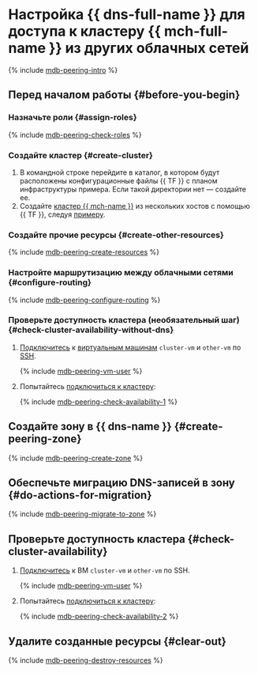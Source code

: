 # Настройка {{ dns-full-name }} для доступа к кластеру {{ mch-full-name }} из других облачных сетей


{% include [mdb-peering-intro](../_tutorials_includes/mdb-dns-peering/intro.md) %}

## Перед началом работы {#before-you-begin}

### Назначьте роли {#assign-roles}

{% include [mdb-peering-check-roles](../_tutorials_includes/mdb-dns-peering/check-roles.md) %}

### Создайте кластер {#create-cluster}

1. В командной строке перейдите в каталог, в котором будут расположены конфигурационные файлы {{ TF }} с планом инфраструктуры примера. Если такой директории нет — создайте ее.
1. Создайте [кластер {{ mch-name }}](../../managed-clickhouse/concepts/index.md) из нескольких хостов с помощью {{ TF }}, следуя [примеру](../../managed-clickhouse/operations/cluster-create.md#creating-a-multi-host-cluster).

### Создайте прочие ресурсы {#create-other-resources}

{% include [mdb-peering-create-resources](../_tutorials_includes/mdb-dns-peering/create-resources.md) %}

### Настройте маршрутизацию между облачными сетями {#configure-routing}

{% include [mdb-peering-configure-routing](../_tutorials_includes/mdb-dns-peering/configure-routing.md) %}

### Проверьте доступность кластера (необязательный шаг) {#check-cluster-availability-without-dns}


1. [Подключитесь](../../compute/operations/vm-connect/ssh.md#vm-connect) к [виртуальным машинам](../../compute/concepts/vm.md) `cluster-vm` и `other-vm` по [SSH](../../glossary/ssh-keygen.md).


   {% include [mdb-peering-vm-user](../_tutorials_includes/mdb-dns-peering/vm-user-warning.md) %}

1. Попытайтесь [подключиться к кластеру](../../managed-clickhouse/operations/connect/clients.md):

   {% include [mdb-peering-check-availability-1](../_tutorials_includes/mdb-dns-peering/check-availability-1.md) %}

## Создайте зону в {{ dns-name }} {#create-peering-zone}

{% include [mdb-peering-create-zone](../_tutorials_includes/mdb-dns-peering/create-zone.md) %}

## Обеспечьте миграцию DNS-записей в зону {#do-actions-for-migration}

{% include [mdb-peering-migrate-to-zone](../_tutorials_includes/mdb-dns-peering/migrate-to-zone.md) %}

## Проверьте доступность кластера {#check-cluster-availability}


1. [Подключитесь](../../compute/operations/vm-connect/ssh.md#vm-connect) к ВМ `cluster-vm` и `other-vm` по SSH.


   {% include [mdb-peering-vm-user](../_tutorials_includes/mdb-dns-peering/vm-user-warning.md) %}

1. Попытайтесь [подключиться к кластеру](../../managed-clickhouse/operations/connect/clients.md):

   {% include [mdb-peering-check-availability-2](../_tutorials_includes/mdb-dns-peering/check-availability-2.md) %}

## Удалите созданные ресурсы {#clear-out}

{% include [mdb-peering-destroy-resources](../_tutorials_includes/mdb-dns-peering/destroy-resources.md) %}
